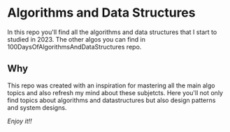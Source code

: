# Algorithms and Data Structures

In this repo you'll find all the algorithms and data structures that I start to studied in 2023. The other algos you can find in 100DaysOfAlgorithmsAndDataStructures repo.

## Why

This repo was created with an inspiration for mastering all the main algo topics and also refresh my mind about these subjetcts. Here you'll not only find topics about algorithms and datastructures but also design patterns and system designs.

_Enjoy it!!_
